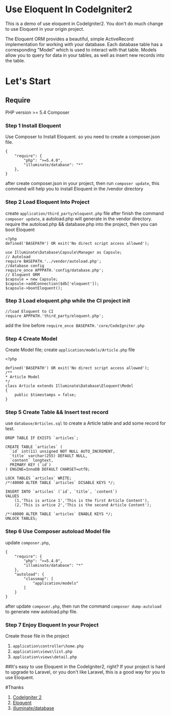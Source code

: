 # Use Eloquent In CodeIgniter2

This is a demo of use eloquent in CodeIgniter2. You don't do much change to use Eloquent in your origin project.

The Eloquent ORM provides a beautiful, simple ActiveRecord implementation for working with your database. Each database table has a corresponding "Model" which is used to interact with that table. Models allow you to query for data in your tables, as well as insert new records into the table.

# Let's Start

## Require
PHP version >= 5.4
Composer

### Step 1  Install Eloquent
Use Composer to Install Eloquent. so you need to create a composer.json file.

```
{
    "require": {
        "php": ">=5.4.0",
        "illuminate/database": "*"
    },
}

```
after create composer.json in your project, then run `composer update`, this command will help you to install Eloquent in the /vendor directory

### Step 2  Load Eloquent Into Project
create `application/third_party/eloquent.php` file
after finish the command `composer update`, a autoload.php will generate in the vendor directory.
require the autoload.php && database.php into the project,
then you can boot Eloquent

```
<?php
defined('BASEPATH') OR exit('No direct script access allowed');

use Illuminate\Database\Capsule\Manager as Capsule;
// Autoload
require BASEPATH.'../vendor/autoload.php';
//database config
require_once APPPATH.'config/database.php';
// Eloquent ORM
$capsule = new Capsule;
$capsule->addConnection($db['eloquent']);
$capsule->bootEloquent();

```

### Step 3  Load eloquent.php while the CI project init

```
//load Eloquent to CI
require APPPATH.'third_party/eloquent.php';

```

add the line before `require_once BASEPATH.'core/CodeIgniter.php`


### Step 4 Create Model

Create Model file; create `application/models/Article.php` file

```
<?php

defined('BASEPATH') OR exit('No direct script access allowed');
/**
* Article Model
*/
class Article extends Illuminate\Database\Eloquent\Model
{
    public $timestamps = false;
}

```

### Step 5 Create Table && Insert test record

use `database/Articles.sql` to create a Article table and add some record for test.

```
DROP TABLE IF EXISTS `articles`;

CREATE TABLE `articles` (
  `id` int(11) unsigned NOT NULL AUTO_INCREMENT,
  `title` varchar(255) DEFAULT NULL,
  `content` longtext,
  PRIMARY KEY (`id`)
) ENGINE=InnoDB DEFAULT CHARSET=utf8;

LOCK TABLES `articles` WRITE;
/*!40000 ALTER TABLE `articles` DISABLE KEYS */;

INSERT INTO `articles` (`id`, `title`, `content`)
VALUES
    (1,'This is artice 1','This is the first Article Content'),
    (2,'This is artice 2','This is the second Article Content');

/*!40000 ALTER TABLE `articles` ENABLE KEYS */;
UNLOCK TABLES;
```

### Step 6  Use Composer autoload Model file
update `composer.php`,

```
{
    "require": {
        "php": ">=5.4.0",
        "illuminate/database": "*"
    },
    "autoload": {
        "classmap": [
            "application/models"
        ]
    }
}
```

after update `composer.php`, then run the command `composer dump-autoload` to generate new autoload.php file.


### Step 7  Enjoy Eloquent In your Project
Create those file in the project

1. `application\controller\home.php`
2. `application\views\list.php`
3. `application\views\detail.php`


##It's easy to use Eloquent in the CodeIgniter2, right?
If your project is hard to upgrade to Laravel, or you don't like Laravel, this is a good way for you to use Eloquent.


#Thanks
1. [CodeIgniter 2](http://www.codeigniter.com/download)
2. [Eloquent](https://laravel.com/docs/5.3/eloquent)
3. [illuminate/database](https://github.com/illuminate/database)

